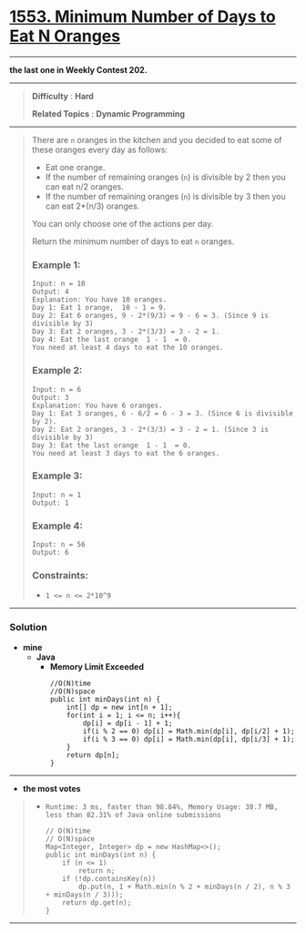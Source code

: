 # [1553. Minimum Number of Days to Eat N Oranges](https://leetcode.com/problems/minimum-number-of-days-to-eat-n-oranges/)

---

**the last one in Weekly Contest 202.**

---

> **Difficulty** : **Hard**
>
> **Related Topics** : **Dynamic Programming**

---

> There are `n` oranges in the kitchen and you decided to eat some of these oranges every day as follows:
> * Eat one orange.
> * If the number of remaining oranges (`n`) is divisible by 2 then you can eat  n/2 oranges.
> * If the number of remaining oranges (`n`) is divisible by 3 then you can eat  2*(n/3) oranges.
> 
> You can only choose one of the actions per day.
> 
> Return the minimum number of days to eat `n` oranges.
> 
> 
> 
> ### Example 1:
> ```
> Input: n = 10
> Output: 4
> Explanation: You have 10 oranges.
> Day 1: Eat 1 orange,  10 - 1 = 9.
> Day 2: Eat 6 oranges, 9 - 2*(9/3) = 9 - 6 = 3. (Since 9 is divisible by 3)
> Day 3: Eat 2 oranges, 3 - 2*(3/3) = 3 - 2 = 1.
> Day 4: Eat the last orange  1 - 1  = 0.
> You need at least 4 days to eat the 10 oranges.
> ```
> 
> ### Example 2:
> ```
> Input: n = 6
> Output: 3
> Explanation: You have 6 oranges.
> Day 1: Eat 3 oranges, 6 - 6/2 = 6 - 3 = 3. (Since 6 is divisible by 2).
> Day 2: Eat 2 oranges, 3 - 2*(3/3) = 3 - 2 = 1. (Since 3 is divisible by 3)
> Day 3: Eat the last orange  1 - 1  = 0.
> You need at least 3 days to eat the 6 oranges.
> ```
> 
> ### Example 3:
> ```
> Input: n = 1
> Output: 1
> ```
> 
> ### Example 4:
> ```
> Input: n = 56
> Output: 6
> ```
> 
> ### Constraints:
> * `1 <= n <= 2*10^9`

---


### Solution
* **mine**
  * **Java**
    * **Memory Limit Exceeded**
      ```
      //O(N)time
      //O(N)space
      public int minDays(int n) {
          int[] dp = new int[n + 1];
          for(int i = 1; i <= n; i++){
              dp[i] = dp[i - 1] + 1;
              if(i % 2 == 0) dp[i] = Math.min(dp[i], dp[i/2] + 1);
              if(i % 3 == 0) dp[i] = Math.min(dp[i], dp[i/3] + 1);
          }
          return dp[n];
      }
      ```

---

* **the most votes**
>  * `Runtime: 3 ms, faster than 98.84%, Memory Usage: 38.7 MB, less than 82.31% of Java online submissions`
>    ```
>    // O(N)time
>    // O(N)space
>    Map<Integer, Integer> dp = new HashMap<>();
>    public int minDays(int n) {
>        if (n <= 1)
>            return n;
>        if (!dp.containsKey(n))
>            dp.put(n, 1 + Math.min(n % 2 + minDays(n / 2), n % 3 + minDays(n / 3)));
>        return dp.get(n);
>    }
>    ```

---
